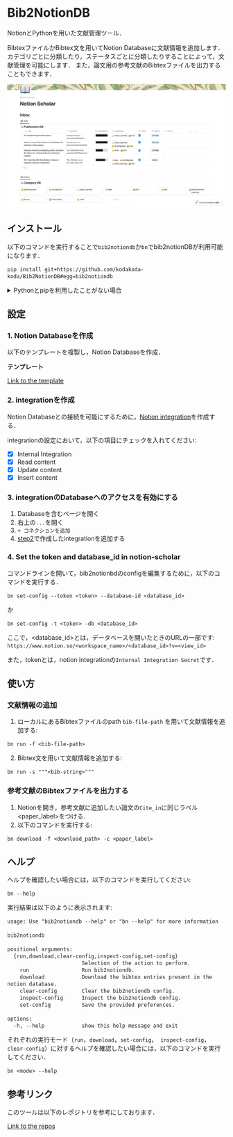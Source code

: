 # Bib2NotionDB

NotionとPythonを用いた文献管理ツール．

BibtexファイルかBibtex文を用いてNotion Databaseに文献情報を追加します．
カテゴリごとに分類したり，ステータスごとに分類したりすることによって，文献管理を可能にします．
また，論文用の参考文献のBibtexファイルを出力することもできます．

![publication-database](ressources/notion.png)

## インストール
以下のコマンドを実行することで`bib2notiondb`か`bn`でbib2notionDBが利用可能になります．

```
pip install git+https://github.com/kodakoda-koda/Bib2NotionDB#egg=bib2notiondb
```

<details><summary>Pythonとpipを利用したことがない場合</summary>

1. Python 3.7以上をインストール．
2. [pip](https://pip.pypa.io/en/stable/installation/)をインストール．
3. 上のコマンドを実行してbib2notionDBをインストール．

</details>

## 設定

### 1. Notion Databaseを作成

以下のテンプレートを複製し，Notion Databaseを作成．

**テンプレート**

[Link to the template](https://hungry-tungsten-787.notion.site/Notion-Scholar-Template-ecfec86a175240fda7b90ce54ca2db2e?pvs=4)

### 2. integrationを作成
Notion Databaseとの接続を可能にするために，[Notion integration](https://www.notion.so/my-integrations)を作成する．

integrationの設定において，以下の項目にチェックを入れてください:
- [x] Internal Integration
- [x] Read content
- [x] Update content
- [x] Insert content

### 3. integrationのDatabaseへのアクセスを有効にする

1. Databaseを含むページを開く
2. 右上の`...`を開く
3. `+ コネクションを追加`
4. [step2](#2-integrationを作成)で作成したintegrationを追加する

### 4. Set the token and database_id in notion-scholar
コマンドラインを開いて，bib2notionbdのconfigを編集するために，以下のコマンドを実行する．
```
bn set-config --token <token> --database-id <database_id>
```
か
```
bn set-config -t <token> -db <database_id>
```
ここで，<database_id>とは，データベースを開いたときのURLの一部です:
`https://www.notion.so/<workspace_name>/<database_id>?v=<view_id>`

また，tokenとは，notion integrationの`Internal Integration Secret`です．

## 使い方

### 文献情報の追加

1. ローカルにあるBibtexファイルのpath `bib-file-path` を用いて文献情報を追加する:
```
bn run -f <bib-file-path>
```
2. Bibtex文を用いて文献情報を追加する:

```
bn run -s """<bib-string>"""
```

### 参考文献のBibtexファイルを出力する
1. Notionを開き，参考文献に追加したい論文の`Cite_in`に同じラベル<paper_label>をつける．
2. 以下のコマンドを実行する:
```
bn download -f <download_path> -c <paper_label>
```


## ヘルプ

ヘルプを確認したい場合には，以下のコマンドを実行してください:
```
bn --help
```
実行結果は以下のように表示されます:
```
usage: Use "bib2notiondb --help" or "bn --help" for more information

bib2notiondb

positional arguments:
  {run,download,clear-config,inspect-config,set-config}
                        Selection of the action to perform.
    run                 Run bib2notiondb.
    download            Download the bibtex entries present in the notion database.
    clear-config        Clear the bib2notiondb config.
    inspect-config      Inspect the bib2notiondb config.
    set-config          Save the provided preferences.

options:
  -h, --help            show this help message and exit
```

それぞれの実行モード（`run`，`download`，`set-config`，` inspect-config`，`clear-config`）に対するヘルプを確認したい場合には，以下のコマンドを実行してください．
```
bn <mode> --help
```

## 参考リンク
このツールは以下のレポジトリを参考にしております．

[Link to the repos](https://github.com/thomashirtz/notion-scholar)
